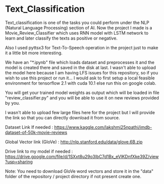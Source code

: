 # Text_Classification

Text_classification is one of the tasks you could perform under the NLP (Natural Language Processing) section of AI.
Now the project I made is a Movie_Review_Classifier which uses RNN model with LSTM network to learn and later classify the texts as positive or negative.

Also I used pyttsx3 for Text-To-Speech operation in the project just to make it a little bit more interesting.

We have an "*.ipynb" file which loads dataset and preprocesses it and the model is created there and saved in the disk at last.
I wasn't able to upload the model here because I am having LFS issues for this repository, so if you wish to use this project or run it... I would ask to first setup a local feasible environment for tensorflow 2.1 with cuda 10.1 else run this on google colab.

You will get your trained model weights as output which will be loaded in file "review_classifier.py" and you will be able to use it on new reviews provided by you.

I wasn't able to upload few large files here for the project but I will provide the link so that you can directly download it from source.

Dataset Link If needed : https://www.kaggle.com/lakshmi25npathi/imdb-dataset-of-50k-movie-reviews          

Global Vector link (GloVe) : http://nlp.stanford.edu/data/glove.6B.zip
           
Drive link to my model if needed : https://drive.google.com/file/d/1SXxt8u29o3lbC7d1Bx_eVlKDnfXke39Z/view?usp=sharing
       
Note: You need to download GloVe word vectors and store it in the "data" folder of the repository / project directory if not present create one.
